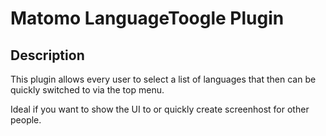 # Matomo LanguageToogle Plugin

## Description

This plugin allows every user to select a list of languages that then can be quickly switched to via the top menu.

Ideal if you want to show the UI to or quickly create screenhost for other people.

